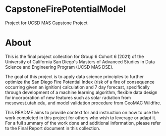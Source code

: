 # CapstoneFirePotentialModel
Project for UCSD MAS Capstone Project


# About

This is the final project collection for Group 6 Cohort 6 (2021) of the University of California San Diego's Masters of Advanced Studies in Data Science and Engineering Program (UCSD MAS DSE).

The goal of this project is to apply data science principles to further optimize the San Diego Fire Potential Index (risk of a fire of consequence occurring given an ignition) calculation and 7 day forecast, specifically through development of a machine learning algorithm, flexible data design for incorporation of new features such as solar radiation from mesowest.utah.edu, and model validation procedure from GeoMAC Wildfire. 

This README aims to provide context for and instruction on how to use the work completed in this project for others who wish to leverage or adapt it. For a full summary of the work done and additional information, please refer to the Final Report document in this collection. 


